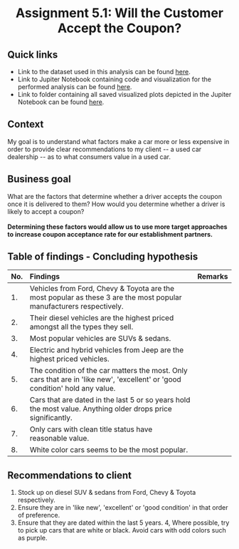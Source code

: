 # <p align=center> Assignment 5.1: Will the Customer Accept the Coupon?

## Quick links
* Link to the dataset used in this analysis can be found <a href="https://github.com/Cxpher/topgear/blob/main/data/vehicles.csv">here</a>.
* Link to Jupiter Notebook containing code and visualization for the performed analysis can be found <a href="https://github.com/Cxpher/nutcracker/blob/main/prompt.ipynb">here</a>.
* Link to folder containing all saved visualized plots depicted in the Jupiter Notebook can be found <a href="https://github.com/Cxpher/topgear/tree/main/data/images">here</a>.

## Context
My goal is to understand what factors make a car more or less expensive in order to provide clear recommendations to my client -- a used car dealership -- as to what consumers value in a used car.

## Business goal
What are the factors that determine whether a driver accepts the coupon once it is delivered to them? How would you determine whether a driver is likely to accept a coupon? 
<br/><br/>
**Determining these factors would allow us to use more target approaches to increase coupon acceptance rate for our establishment partners.**

## Table of findings - Concluding hypothesis

|No. | Findings | Remarks |
|:--- |:---	  |:---      |
|1.  | Vehicles from Ford, Chevy & Toyota are the most popular as these 3 are the most popular manufacturers respectively. |      |		
|2.  | Their diesel vehicles are the highest priced amongst all the types they sell. |      |
|3.  | Most popular vehicles are SUVs & sedans. |      |
|4.  | Electric and hybrid vehicles from Jeep are the highest priced vehicles. |      |
|5.  | The condition of the car matters the most. Only cars that are in 'like new', 'excellent' or 'good condition' hold any value. |      |
|6.  | Cars that are dated in the last 5 or so years hold the most value. Anything older drops price significantly. |      |
|7.  | Only cars with clean title status have reasonable value. |      |
|8.  | White color cars seems to be the most popular. |      |

## Recommendations to client
1. Stock up on diesel SUV & sedans from Ford, Chevy & Toyota respectively.
2. Ensure they are in 'like new', 'excellent' or 'good condition' in that order of preference.
3. Ensure that they are dated within the last 5 years.
4, Where possible, try to pick up cars that are white or black. Avoid cars with odd colors such as purple.
